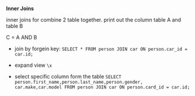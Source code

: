 **Inner Joins**

inner joins for combine 2 table together. print out the column table A and table B

C = A AND B

- join by forgein key: `SELECT * FROM person JOIN car ON person.car_id = car.id;`

- expand view `\x`

- select specific column form the table `SELECT person.first_name,person.last_name,person.gender, car.make,car.model FROM person JOIN car ON person.card_id = car.id;`